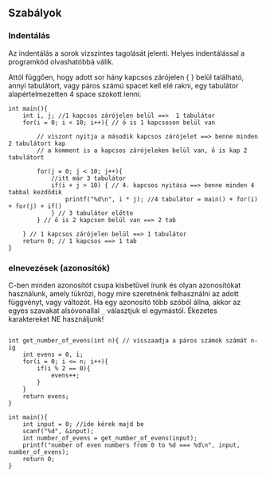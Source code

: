 ## Szabályok

### Indentálás

Az indentálás a sorok vizszintes tagolását jelenti.
Helyes indentálással a programkód olvashatóbbá válik.

Attól függően, hogy adott sor hány kapcsos zárójelen { } belül található, 
annyi tabulátort, vagy páros számú spacet kell elé rakni, egy tabulátor alapértelmezetten 4 space szokott lenni.

```
int main(){
    int i, j; //1 kapcsos zárójelen belül ==>  1 tabulátor
    for(i = 0; i < 10; i++){ // ő is 1 kapcsoson belül van

        // viszont nyitja a második kapcsos zárójelet ==> benne minden 2 tabulátort kap
        // a komment is a kapcsos zárójeleken belül van, ő is kap 2 tabulátort
        
        for(j = 0; j < 10; j++){
            //itt már 3 tabulátor
            if(i + j > 10) { // 4. kapcsos nyitása ==> benne minden 4 tabbal kezdődik
                printf("%d\n", i * j); //4 tabulátor = main() + for(i) + for(j) + if()
            } // 3 tabulátor előtte
        } // ő is 2 kapcson belül van ==> 2 tab

    } // 1 kapcsos zárójelen belül ==> 1 tabulátor
    return 0; // 1 kapcsos ==> 1 tab
}
``` 

### elnevezések (azonosítók)

C-ben minden azonosítót csupa kisbetűvel írunk és olyan azonosítókat használunk, amely tükrözi, hogy mire szeretnénk
felhasználni az adott függvényt, vagy változót. Ha egy azonosító több szóból állna, akkor az egyes szavakat
alsóvonallal `_` választjuk el egymástól. Ékezetes karaktereket NE használjunk!

```

int get_number_of_evens(int n){ // visszaadja a páros számok számát n-ig
    int evens = 0, i;
    for(i = 0; i <= n; i++){
        if(i % 2 == 0){
            evens++;    
        }        
    }
    return evens;
}

int main(){
    int input = 0; //ide kérek majd be
    scanf("%d", &input);
    int number_of_evens = get_number_of_evens(input);
    printf("number of even numbers from 0 to %d === %d\n", input, number_of_evens);
    return 0;
}




```